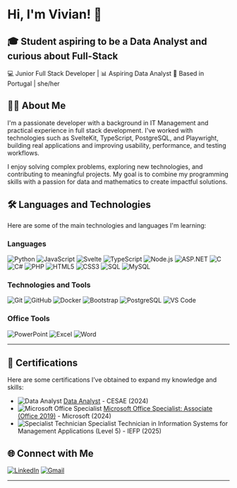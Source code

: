 # Hi, I'm Vivian! 👋

## 🎓 Student aspiring to be a Data Analyst and curious about Full-Stack

💻 Junior Full Stack Developer | 📊 Aspiring Data Analyst
📍 Based in Portugal | she/her

## 👨‍💻 About Me

I'm a passionate developer with a background in IT Management and practical experience in full stack development. I've worked with technologies such as SvelteKit, TypeScript, PostgreSQL, and Playwright, building real applications and improving usability, performance, and testing workflows.

I enjoy solving complex problems, exploring new technologies, and contributing to meaningful projects. My goal is to combine my programming skills with a passion for data and mathematics to create impactful solutions.

## 🛠️ Languages and Technologies

Here are some of the main technologies and languages I'm learning:

### Languages
![Python](https://img.shields.io/badge/Python-3776AB?style=for-the-badge&logo=python&logoColor=white)
![JavaScript](https://img.shields.io/badge/JavaScript-F7DF1E?style=for-the-badge&logo=javascript&logoColor=black)
![Svelte](https://img.shields.io/badge/Svelte-FF3E00?style=for-the-badge&logo=svelte&logoColor=white)
![TypeScript](https://img.shields.io/badge/TypeScript-3178C6?style=for-the-badge&logo=typescript&logoColor=white)
![Node.js](https://img.shields.io/badge/Node.js-339933?style=for-the-badge&logo=nodedotjs&logoColor=white)
![ASP.NET](https://img.shields.io/badge/ASP.NET-512BD4?style=for-the-badge&logo=dotnet&logoColor=white)
![C](https://img.shields.io/badge/C-A8B9CC?style=for-the-badge&logo=c&logoColor=black)
![C#](https://img.shields.io/badge/C%23-239120?style=for-the-badge&logo=c-sharp&logoColor=white)
![PHP](https://img.shields.io/badge/PHP-777BB4?style=for-the-badge&logo=php&logoColor=white)
![HTML5](https://img.shields.io/badge/HTML5-E34F26?style=for-the-badge&logo=html5&logoColor=white)
![CSS3](https://img.shields.io/badge/CSS3-1572B6?style=for-the-badge&logo=css3&logoColor=white)
![SQL](https://img.shields.io/badge/SQL-003B57?style=for-the-badge&logo=postgresql&logoColor=white)
![MySQL](https://img.shields.io/badge/MySQL-4479A1?style=for-the-badge&logo=mysql&logoColor=white)

### Technologies and Tools
![Git](https://img.shields.io/badge/Git-F05032?style=for-the-badge&logo=git&logoColor=white)
![GitHub](https://img.shields.io/badge/GitHub-181717?style=for-the-badge&logo=github&logoColor=white)
![Docker](https://img.shields.io/badge/Docker-2496ED?style=for-the-badge&logo=docker&logoColor=white)
![Bootstrap](https://img.shields.io/badge/Bootstrap-563D7C?style=for-the-badge&logo=bootstrap&logoColor=white)
![PostgreSQL](https://img.shields.io/badge/PostgreSQL-4169E1?style=for-the-badge&logo=postgresql&logoColor=white)
![VS Code](https://img.shields.io/badge/VS%20Code-007ACC?style=for-the-badge&logo=visual-studio-code&logoColor=white)

### Office Tools
![PowerPoint](https://img.shields.io/badge/PowerPoint-B7472A?style=for-the-badge&logo=microsoft-powerpoint&logoColor=white)
![Excel](https://img.shields.io/badge/Excel-217346?style=for-the-badge&logo=microsoft-excel&logoColor=white)
![Word](https://img.shields.io/badge/Word-2B579A?style=for-the-badge&logo=microsoft-word&logoColor=white)

---

## 📜 Certifications
Here are some certifications I’ve obtained to expand my knowledge and skills:

- ![Data Analyst](https://img.shields.io/badge/Data%20Analyst-CESAE-026A9C?style=for-the-badge&logo=datacamp&logoColor=white) [Data Analyst](https://www.cesaedigital.pt/cursos/data-analyst-porto-r4e/) - CESAE (2024)
- ![Microsoft Office Specialist](https://img.shields.io/badge/Microsoft%20Office-Associate-217346?style=for-the-badge&logo=microsoft&logoColor=white) [Microsoft Office Specialist: Associate (Office 2019)](https://www.credly.com/badges/9842b068-ded5-4d03-a62f-dc9c7178ef56/linked_in_profile) - Microsoft (2024)
- ![Specialist Technician](https://img.shields.io/badge/Specialist%20Technician-Level%205-0078D4?style=for-the-badge&logo=microsoft-access&logoColor=white) Specialist Technician in Information Systems for Management Applications (Level 5) - IEFP (2025)

## 🌐 Connect with Me

[![LinkedIn](https://img.shields.io/badge/LinkedIn-0A66C2?style=for-the-badge&logo=linkedin&logoColor=white)](https://www.linkedin.com/in/vivian-vieira-b805971b9/)
[![Gmail](https://img.shields.io/badge/Gmail-D14836?style=for-the-badge&logo=gmail&logoColor=white)](mailto:vivianjaciaravieira@gmail.com)

---

